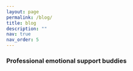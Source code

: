```yaml
---
layout: page
permalink: /blog/
title: blog
description: ""
nav: true
nav_order: 5
---
```




### Professional emotional support buddies




